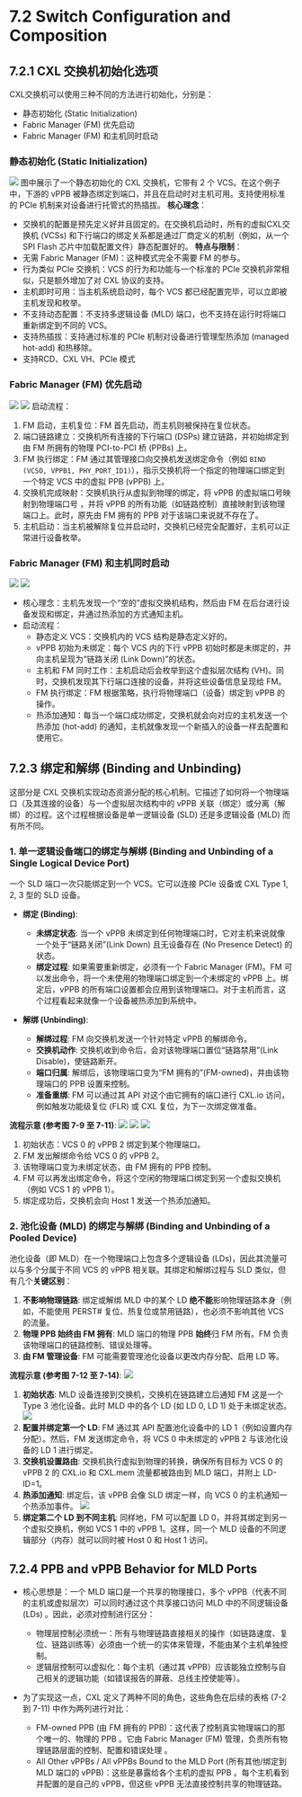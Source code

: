 
# 7.2 Switch Configuration and Composition
## 7.2.1 CXL 交换机初始化选项
CXL交换机可以使用三种不同的方法进行初始化，分别是：
- 静态初始化 (Static Initialization)
- Fabric Manager (FM) 优先启动
- Fabric Manager (FM) 和主机同时启动
  
### 静态初始化 (Static Initialization)
![](https://pic1.imgdb.cn/item/6863710b58cb8da5c8820bc4.png)
图中展示了一个静态初始化的 CXL 交换机，它带有 2 个 VCS。在这个例子中，下游的 vPPB 被静态绑定到端口，并且在启动时对主机可用。支持使用标准的 PCIe 机制来对设备进行托管式的热插拔。
**核心理念**：
- 交换机的配置是预先定义好并且固定的。在交换机启动时，所有的虚拟CXL交换机 (VCSs) 和下行端口的绑定关系都是通过厂商定义的机制（例如，从一个 SPI Flash 芯片中加载配置文件）静态配置好的。
**特点与限制**：
- 无需 Fabric Manager (FM)：这种模式完全不需要 FM 的参与。
- 行为类似 PCIe 交换机：VCS 的行为和功能与一个标准的 PCIe 交换机非常相似，只是额外增加了对 CXL 协议的支持。
- 主机即时可用：当主机系统启动时，每个 VCS 都已经配置完毕，可以立即被主机发现和枚举。
- 不支持动态配置：不支持多逻辑设备 (MLD) 端口，也不支持在运行时将端口重新绑定到不同的 VCS。
- 支持热插拔：支持通过标准的 PCIe 机制对设备进行管理型热添加 (managed hot-add) 和热移除。
- 支持RCD、CXL VH、PCIe 模式
### Fabric Manager (FM) 优先启动
![](https://pic1.imgdb.cn/item/6863727f58cb8da5c8821bc1.png)
![](https://pic1.imgdb.cn/item/686372d658cb8da5c8821f61.png)
启动流程：
1. FM 启动，主机复位：FM 首先启动，而主机则被保持在复位状态。
2. 端口链路建立：交换机所有连接的下行端口 (DSPs) 建立链路，并初始绑定到由 FM 所拥有的物理 PCI-to-PCI 桥 (PPBs) 上。
3. FM 执行绑定：FM 通过其管理接口向交换机发送绑定命令（例如 `BIND (VCSO, VPPB1, PHY_PORT_ID1)`），指示交换机将一个指定的物理端口绑定到一个特定 VCS 中的虚拟 PPB (vPPB) 上。
4. 交换机完成映射：交换机执行从虚拟到物理的绑定，将 vPPB 的虚拟端口号映射到物理端口号 ，并将 vPPB 的所有功能（如链路控制）直接映射到该物理端口上。此时，原先由 FM 拥有的 PPB 对于该端口来说就不存在了。
5. 主机启动：当主机被解除复位并启动时，交换机已经完全配置好，主机可以正常进行设备枚举。


### Fabric Manager (FM) 和主机同时启动
![](https://pic1.imgdb.cn/item/686373fe58cb8da5c88232fb.png)
![](https://pic1.imgdb.cn/item/6863762058cb8da5c8824b89.png)
- 核心理念：主机先发现一个“空的”虚拟交换机结构，然后由 FM 在后台进行设备发现和绑定，并通过热添加的方式通知主机。
- 启动流程：
  - 静态定义 VCS：交换机内的 VCS 结构是静态定义好的。
  - vPPB 初始为未绑定：每个 VCS 内的下行 vPPB 初始时都是未绑定的，并向主机呈现为“链路关闭 (Link Down)”的状态。
  - 主机和 FM 同时工作：主机启动后会枚举到这个虚拟层次结构 (VH)。同时，交换机发现其下行端口连接的设备，并将这些设备信息呈现给 FM。
  - FM 执行绑定：FM 根据策略，执行将物理端口（设备）绑定到 vPPB 的操作。
  - 热添加通知：每当一个端口成功绑定，交换机就会向对应的主机发送一个热添加 (hot-add) 的通知，主机就像发现一个新插入的设备一样去配置和使用它。



## 7.2.3 绑定和解绑 (Binding and Unbinding)

这部分是 CXL 交换机实现动态资源分配的核心机制。它描述了如何将一个物理端口（及其连接的设备）与一个虚拟层次结构中的 vPPB 关联（绑定）或分离（解绑）的过程。这个过程根据设备是单一逻辑设备 (SLD) 还是多逻辑设备 (MLD) 而有所不同。

### 1. 单一逻辑设备端口的绑定与解绑 (Binding and Unbinding of a Single Logical Device Port)

一个 SLD 端口一次只能绑定到一个 VCS。它可以连接 PCIe 设备或 CXL Type 1, 2, 3 型的 SLD 设备。

* **绑定 (Binding)**:
    * **未绑定状态**: 当一个 vPPB 未绑定到任何物理端口时，它对主机来说就像一个处于“链路关闭”(Link Down) 且无设备存在 (No Presence Detect) 的状态。
    * **绑定过程**: 如果需要重新绑定，必须有一个 Fabric Manager (FM)。FM 可以发出命令，将一个未使用的物理端口绑定到一个未绑定的 vPPB 上。绑定后，vPPB 的所有端口设置都会应用到该物理端口。对于主机而言，这个过程看起来就像一个设备被热添加到系统中。

* **解绑 (Unbinding)**:
    * **解绑过程**: FM 向交换机发送一个针对特定 vPPB 的解绑命令。
    * **交换机动作**: 交换机收到命令后，会对该物理端口置位“链路禁用”(Link Disable)，使链路断开。
    * **端口归属**: 解绑后，该物理端口变为“FM 拥有的”(FM-owned)，并由该物理端口的 PPB 设置来控制。
    * **准备重绑**: FM 可以通过其 API 对这个由它拥有的端口进行 CXL.io 访问，例如触发功能级复位 (FLR) 或 CXL 复位，为下一次绑定做准备。

**流程示意 (参考图 7-9 至 7-11)**:
![](https://pic1.imgdb.cn/item/6863790d58cb8da5c882575b.png)
![](https://pic1.imgdb.cn/item/6863792858cb8da5c8825770.png)
![](https://pic1.imgdb.cn/item/6863793858cb8da5c8825787.png)
1. 初始状态：VCS 0 的 vPPB 2 绑定到某个物理端口。
2. FM 发出解绑命令给 VCS 0 的 vPPB 2。
3. 该物理端口变为未绑定状态，由 FM 拥有的 PPB 控制。
4. FM 可以再发出绑定命令，将这个空闲的物理端口绑定到另一个虚拟交换机（例如 VCS 1 的 vPPB 1）。
5. 绑定成功后，交换机会向 Host 1 发送一个热添加通知。

### 2. 池化设备 (MLD) 的绑定与解绑 (Binding and Unbinding of a Pooled Device)

池化设备（即 MLD）在一个物理端口上包含多个逻辑设备 (LDs)，因此其流量可以与多个分属于不同 VCS 的 vPPB 相关联。其绑定和解绑过程与 SLD 类似，但有几个**关键区别**：

1. **不影响物理链路**: 绑定或解绑 MLD 中的某个 LD **绝不能**影响物理链路本身（例如，不能使用 PERST# 复位、热复位或禁用链路），也必须不影响其他 VCS 的流量。
2. **物理 PPB 始终由 FM 拥有**: MLD 端口的物理 PPB **始终**归 FM 所有。FM 负责该物理端口的链路控制、错误处理等。
3. **由 FM 管理设备**: FM 可能需要管理池化设备以更改内存分配、启用 LD 等。

**流程示意 (参考图 7-12 至 7-14)**:
![](https://pic1.imgdb.cn/item/68637a9058cb8da5c8825ac3.png)

1. **初始状态**: MLD 设备连接到交换机，交换机在链路建立后通知 FM 这是一个 Type 3 池化设备。此时 MLD 中的各个 LD (如 LD 0, LD 1) 处于未绑定状态。
![](https://pic1.imgdb.cn/item/68637ab858cb8da5c8825bc4.png)
1. **配置并绑定第一个 LD**: FM 通过其 API 配置池化设备中的 LD 1（例如设置内存分配）。然后，FM 发送绑定命令，将 VCS 0 中未绑定的 vPPB 2 与该池化设备的 LD 1 进行绑定。
2. **交换机设置路由**: 交换机执行虚拟到物理的转换，确保所有目标为 VCS 0 的 vPPB 2 的 CXL.io 和 CXL.mem 流量都被路由到 MLD 端口，并附上 LD-ID=1。
3. **热添加通知**: 绑定后，该 vPPB 会像 SLD 绑定一样，向 VCS 0 的主机通知一个热添加事件。
![](https://pic1.imgdb.cn/item/68637b2b58cb8da5c882602f.png)
4. **绑定第二个 LD 到不同主机**: 同样地，FM 可以配置 LD 0，并将其绑定到另一个虚拟交换机，例如 VCS 1 中的 vPPB 1。这样，同一个 MLD 设备的不同逻辑部分（内存）就可以同时被 Host 0 和 Host 1 访问。


## 7.2.4 PPB and vPPB Behavior for MLD Ports
- 核心思想是：一个 MLD 端口是一个共享的物理接口，多个 vPPB（代表不同的主机或虚拟层次）可以同时通过这个共享接口访问 MLD 中的不同逻辑设备 (LDs) 。因此，必须对控制进行区分：
  - 物理层控制必须统一：所有与物理链路直接相关的操作（如链路速度、复位、链路训练等）必须由一个统一的实体来管理，不能由某个主机单独控制。
  - 逻辑层控制可以虚拟化：每个主机（通过其 vPPB）应该能独立控制与自己相关的逻辑功能（如错误报告的屏蔽、总线主控使能等）。

- 为了实现这一点，CXL 定义了两种不同的角色，这些角色在后续的表格 (7-2 到 7-11) 中作为两列进行对比：
  - FM-owned PPB (由 FM 拥有的 PPB)：这代表了控制真实物理端口的那个唯一的、物理的 PPB 。它由 Fabric Manager (FM) 管理，负责所有物理链路层面的控制、配置和错误处理 。
  - All Other vPPBs / All vPPBs Bound to the MLD Port (所有其他/绑定到 MLD 端口的 vPPB)：这些是暴露给各个主机的虚拟 PPB 。每个主机看到并配置的是自己的 vPPB，但这些 vPPB 无法直接控制共享的物理链路。
